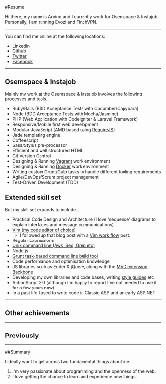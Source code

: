 #Resume

Hi there, my name is Arvind and I currently work for Osemspace & Instajob. Personally, I am running Evozi and FinchVPN.

---

You can find me online at the following locations:

- [Linkedin](http://www.linkedin.com/naiduarvind)
- [Github](https://github.com/arvind-naidu)
- [Twitter](http://www.twitter.com/rvine_naidu)
- [Facebook](http://www.facebook.com/rvinenaidu)

---

## Osemspace & Instajob

Mainly my work at the Osemspace & Instajob involves the following processes and tools…

- Ruby/Rails (BDD Acceptance Tests with Cucumber/Capybara)
- Node (BDD Acceptance Tests with Mocha/Jasmine)
- PHP (Web Application with CodeIgniter & Laravel Framework)
- Responsive/Mobile first web development
- Modular JavaScript (AMD based using [RequireJS](http://requirejs.org))
- Jade templating engine
- Coffeescript
- Sass/Stylus pre-processor
- Efficient and well structured HTML
- Git Version Control
- Designing & Running [Vagrant](http://www.vagrantup.com/) work environment
- Designing & Running [Docker](http://www.docker.io/) work environment 
- Writing custom Grunt/Gulp tasks to handle different tooling requirements
- Agile/DevOps/Scrum project management
- Test-Driven Development (TDD)

## Extended skill set

But my skill set expands to include…

- Practical Code Design and Architecture 
	(I love 'sequence' diagrams to explain interfaces and message communications)
- [Vim (my code editor of choice)](http://www.integralist.co.uk/posts/a-guide-to-getting-started-with-vim/)
  - I followed up that blog post with a [Vim work flow](http://www.integralist.co.uk/posts/vim-workflow/) post.
- Regular Expressions
- [Unix command line (Awk, Sed, Grep etc)](http://www.integralist.co.uk/posts/unix-commands/)
- Node.js
- [Grunt task-based command line build tool](http://www.integralist.co.uk/posts/grunt-boilerplate/)
- Code performance and optimisation knowledge
- JS libraries such as Ender & jQuery, along with the [MVC extension Backbone](http://www.integralist.co.uk/posts/mvc-in-javascript-with-backbone-js/)
- Developing my own libraries and code bases, writing [style guides](https://github.com/Integralist/Style-Guides) etc
- ActionScript 3.0 (although I'm happy to report I've not needed to use it for a few years now)
- In a past life I used to write code in Classic ASP and an early ASP.NET

---

## Other achievements


---

## Previously



---

##Summary

I ideally want to get across two fundamental things about me:

1. I'm very passionate about programming and the openness of the web.
2. I love getting the chance to learn and experience new things.
